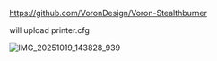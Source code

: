 https://github.com/VoronDesign/Voron-Stealthburner

will upload printer.cfg

![IMG_20251019_143828_939](https://github.com/user-attachments/assets/9f94b4f5-34ac-4f05-9d9d-23c5c9fb66a2)

